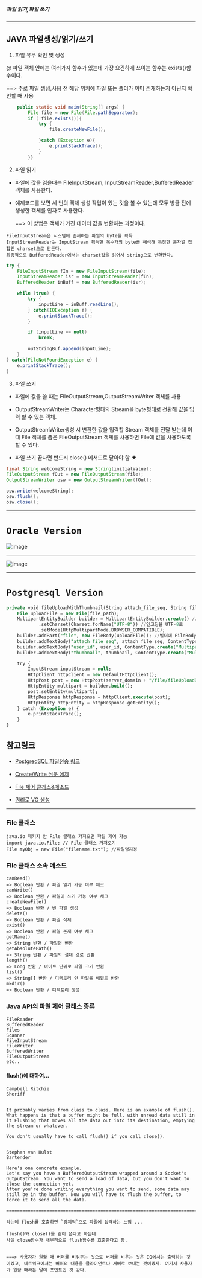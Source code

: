 ##### 파일 읽기,파일 쓰기
---
## JAVA 파일생성/읽기/쓰기

1. 파일 유무 확인 및 생성

@ 파일 객체 안에는 여러가지 함수가 있는데 가장 요긴하게 쓰이는 함수는 exists()함수이다.

==> 주로 파일 생성,사용 전 해당 위치에 파일 또는 폴더가 이미 존재하는지 아닌지 확인할 때 사용
```java
    public static void main(String[] args) {
        File file = new File(File.pathSeparator);
        if (!file.exists()){
            try {
                file.createNewFile();

            }catch (Exception e){
                e.printStackTrace();
            }
        }}
```
2. 파일 읽기

- 파일에 값을 읽을때는 FileInputStream, InputStreamReader,BufferedReader 객체를 사용한다.
- 예제코드를 보면 세 번의 객체 생성 작업이 있는 것을 볼 수 있는데 모두 방금 전에 생성한 객체를 인자로 사용한다.

    ==> 이 방법은 객체가 가진 데이터 값을 변환하는 과정이다.
```
FileInputStream은 시스템에 존재하는 파일의 byte를 획득
InputStreamReader는 InputStream 획득한 복수개의 byte를 해석해 특정한 문자열 집합인 charset으로 만든다.
최종적으로 BufferedReader에서는 charset값을 읽어서 string으로 변환한다.
```
```java
try {
    FileInputStream fIn = new FileInputStream(file);
    InputStreamReader isr = new InputStreamReader(fIn);
    BufferedReader inBuff = new BufferedReader(isr);

    while (true) {
        try {
            inputLine = inBuff.readLine();
        } catch(IOException e) {
            e.printStackTrace();
        }

        if (inputLine == null)
            break;

        outStringBuf.append(inputLine);
    }
} catch(FileNotFoundException e) {
    e.printStackTrace();
}
```

3. 파일 쓰기
- 파일에 값을 쓸 때는 FileOutputStream,OutputStreamWriter 객체를 사용
- OutputStreamWriter는 Character형태의 Stream을 byte형태로 전환해 값을 입력 할 수 있는 객체.
- OutputStreamWriter생성 시 변환한 값을 입력할 Stream 객체를 전달 받는데 이 때 File 객체를 품은 FileOutputStream 객체를 사용하면 File에 값을 사용하도록 할 수 있다.

- 파일 쓰기 끝나면 반드시 close() 메서드로 닫아야 함 ★

```java
final String welcomeString = new String(initialValue);
FileOutputStream fOut = new FileOutputStream(file);
OutputStreamWriter osw = new OutputStreamWriter(fOut);

osw.write(welcomeString);
osw.flush();
osw.close();
```


---
# `Oracle Version`

![image](https://user-images.githubusercontent.com/97263974/187319551-42eaf466-21cf-49c1-bdb0-e17e564b672a.png)

---

![image](https://user-images.githubusercontent.com/97263974/187319639-c097278e-127e-44ad-a77d-18b3a9dbf5f6.png)

---

# `Postgresql Version`
```sql
private void fileUploadWithThumbnail(String attach_file_seq, String file_path, String user_id, String thumbnail) {
    File uploadFile = new File(file_path);
    MultipartEntityBuilder builder = MultipartEntityBuilder.create() //객체 생성
            .setCharset(Charset.forName("UTF-8")) //인코딩을 UTF-8로
            .setMode(HttpMultipartMode.BROWSER_COMPATIBLE);
    builder.addPart("file", new FileBody(uploadFile)); //빌더에 FileBody 객체에 인자로 File 객체를 넣어준다.
    builder.addTextBody("attach_file_seq", attach_file_seq, ContentType.create("Multipart/related", "UTF-8"));
    builder.addTextBody("user_id", user_id, ContentType.create("Multipart/related", "UTF-8"));
    builder.addTextBody("thumbnail", thumbnail, ContentType.create("Multipart/related", "UTF-8"));

    try {
        InputStream inputStream = null;
        HttpClient httpClient = new DefaultHttpClient();
        HttpPost post = new HttpPost(server_domain + "/file/fileUploadDisk.json"); //전송할 URL
        HttpEntity multipart = builder.build();
        post.setEntity(multipart);
        HttpResponse httpResponse = httpClient.execute(post);
        HttpEntity httpEntity = httpResponse.getEntity();
    } catch (Exception e) {
        e.printStackTrace();
    }
}
```

## 참고링크
- [PostgredSQL 파일전송 링크](https://jacegem.github.io/blog/2018/Spring-PostgreSQL%EC%97%90-%ED%8C%8C%EC%9D%BC-%EC%A0%80%EC%9E%A5%ED%95%98%EA%B3%A0-%EB%B6%88%EB%9F%AC%EC%98%A4%EA%B8%B0/)

- [Create/Write 쉬운 예제](https://homzzang.com/b/java-51)

- [File 제어 클래스&메소드](https://homzzang.com/b/java-50)

- [쿼리로 VO 생성](https://devel-lee.tistory.com/46)
---


### File 클래스
    java.io 패키지 안 File 클래스 가져오면 파일 제어 가능
    import java.io.File; // File 클래스 가져오기
    File myObj = new File("filename.txt"); //파일명지정

### File 클래스 소속 메소드
```
canRead()
=> Boolean 반환 / 파일 읽기 가능 여부 체크
canWrite()
=> Boolean 반환 / 파일이 쓰기 가능 여부 체크
createNewFile()
=> Boolean 반환 / 빈 파일 생성
delete()
=> Boolean 반환 / 파일 삭제
exist()
=> Boolean 반환 / 파일 존재 여부 체크
getName()
=> String 반환 / 파일명 변환
getAbsolutePath()
=> String 반환 / 파일의 절대 경로 반환
length()
=> Long 반환 / 바이트 단위로 파일 크기 반환
list()
=> String[] 반환 / 디렉토리 안 파일을 배열로 반환
mkdir()
=> Boolean 반환 / 디렉토리 생성
```

### Java API의 파일 제어 클래스 종류

 ```
FileReader
BufferedReader
Files
Scanner
FileInputStream
FileWriter
BufferedWriter
FileOutputStream
etc..
```


#### flush()에 대하여...
```
Campbell Ritchie 
Sheriff  


It probably varies from class to class. Here is an example of flush(). What happens is that a buffer might be full, with unread data still in it Flushing that moves all the data out into its destination, emptying the stream or whatever. 

You don't usually have to call flush() if you call close().


Stephan van Hulst 
Bartender  

Here's one concrete example. 
Let's say you have a BufferedOutputStream wrapped around a Socket's OutputStream. You want to send a load of data, but you don't want to close the connection yet. 
After you're done writing everything you want to send, some data may still be in the buffer. Now you will have to flush the buffer, to force it to send all the data.

===============================================================================================

라는데 flush를 호출하면 `강제적`으로 파일에 입력하는 느낌 ...

flush()와 close()를 같이 쓴다고 하는데
사실 close함수가 내부적으로 flush함수를 호출한다고 함.


===> 사용자가 원할 때 버퍼를 비워주는 것으로 버퍼를 비우는 것은 IO에서는 출력하는 것 이겠고, 네트워크에서는 버퍼의 내용을 클라이언트나 서버로 보내는 것이겠지. 여기서 사용자가 원할 때라는 말이 포인트인 것 같다.
```